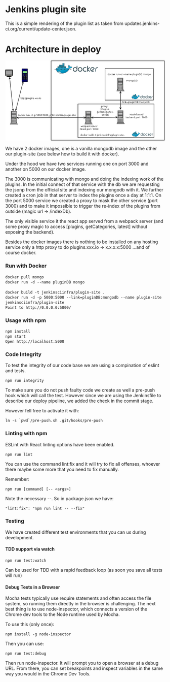# Jenkins plugin site
This is a simple rendering of the plugin list as taken from updates.jenkins-ci.org/current/update-center.json.

# Architecture in deploy

![alt text](./architecture.png "architecture")

We have 2 docker images, one is a vanilla mongodb image and the other our plugin-site (see below how to 
build it with docker).

Under the hood we have two services running one on port 3000 and another on 5000 on our docker image.
 
The 3000 is communicating with mongo and doing the indexing work of the plugins. In the initial connect of that service 
with the db we are requesting the jsonp from the official site and indexing our mongodb with it. 
We further created a cron job in that server to index the plugins once a day at 1:1:1. 
On the port 5000 service we created a proxy to mask the other service (port 3000) and to make it impossible to trigger 
the re-index of the plugins from outside (magic url -> /indexDb). 

The only visible service it the react app served from a webpack server (and some proxy magic to access
[plugins, getCategories, latest] without exposing the backend). 

Besides the docker images there is nothing to be installed on any hosting service only a http proxy 
to do plugins.xxx.io -> x.x.x.x:5000 ...and of course docker.


### Run with Docker

```
docker pull mongo
docker run -d --name pluginDB mongo

docker build -t jenkinsciinfra/plugin-site .
docker run -d -p 5000:5000 --link=pluginDB:mongodb --name plugin-site jenkinsciinfra/plugin-site
Point to http://0.0.0.0:5000/
```

### Usage with npm


```
npm install
npm start
Open http://localhost:5000
```

### Code Integrity

To test the integrity of our code base we are using a compination of eslint and tests.

```
npm run integrity
```

To make sure you do not push faulty code we create as well a pre-push hook which will call the test. However since we
are using the Jenkinsfile to describe our deploy pipeline, we added the check in the commit stage.

However fell free to activate it with:

```
ln -s `pwd`/pre-push.sh .git/hooks/pre-push
```

### Linting with npm

ESLint with React linting options have been enabled.

```
npm run lint
```

You can use the command lint:fix and it will try to fix all
offenses, whoever there maybe some more that you need to fix manually.

Remember:

```
npm run [command] [-- <args>]
```

Note the necessary --. So in package.json we have:

```
"lint:fix": "npm run lint -- --fix"
```

### Testing

We have created different test environments that you can us during development.

#### TDD support via watch

```
npm run test:watch
```

Can be used for TDD with a rapid feedback loop (as soon you save all tests will run)

#### Debug Tests in a Browser

Mocha tests typically use require statements and often access the file system,
so running them directly in the browser is challenging.
The next best thing is to use node-inspector, which connects a version of the
Chrome dev tools to the Node runtime used by Mocha.

To use this (only once):

```
npm install -g node-inspector

```
Then you can use:

```
npm run test:debug
```

Then run node-inspector. It will prompt you to open a browser at a debug URL.
From there, you can set breakpoints and inspect variables in the same way
you would in the Chrome Dev Tools.
